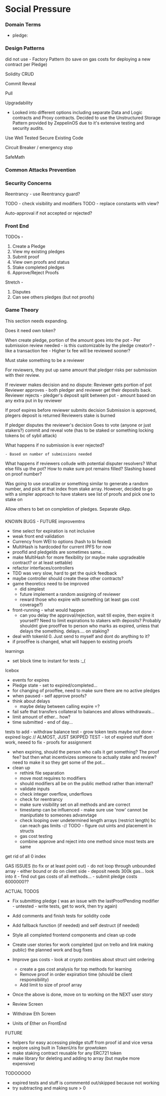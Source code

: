 # Social Pressure

### Domain Terms
- pledge: 

### Design Patterns
did not use - Factory Pattern (to save on gas costs for deploying a new contract per Pledge)

Solidity CRUD


Commit Reveal


Pull


Upgradability
  - Looked into different options including separate Data and Logic contracts and Proxy contracts. Decided to use the Unstructured Storage Pattern provided by ZeppelinOS due to it's extensive testing and security audits.


Use Well Tested Secure Existing Code


Circuit Breaker / emergency stop


SafeMath

### Common Attacks Prevention



### Security Concerns
Reentrancy - use Reentrancy guard?


TODO - check visibility and modifiers
TODO - replace constants with view?

Auto-approval if not accepted or rejected?

### Front End
TODOs - 
1) Create a Pledge
2) View my existing pledges
3) Submit proof
4) View own proofs and status
5) Stake completed pledges
6) Approve/Reject Proofs

Stretch - 
1) Disputes
2) Can see others pledges (but not proofs)


### Game Theory
This section needs expanding.

Does it need own token?

When create pledge, portion of the amount goes into the pot
    - Per submission review needed
    - is this customizable by the pledge creator?
        - like a transaction fee
    - Higher tx fee will be reviewed sooner?

Must stake something to be a reviewer

For reviewers, they put up same amount that pledger risks per submission with their review. 

If reviewer makes decision and no dispute:
    Reviewer gets portion of pot
    Reviewer approves - both pledger and reviewer get their deposits back.
    Reviewer rejects - pledger's deposit split between pot
        - amount based on any extra put in by reviewer

If proof expires before reviewer submits decision
    Submission is approved, plegers deposit is returned
    Reviewers stake is burned

<!-- Stretch Goal -->
If pledger disputes the reviewer's decision
    Goes to vote (anyone or just stakers?)
    commit and reveal vote (has to be staked or something locking tokens bc of sybil attack)


What happens if no submission is ever rejected?
    
    - Based on number of submissions needed

What happens if reviewers collude with potential disputer resolvers?
What else fills up the pot?
How to make sure pot remains filled?
Slashing based on proof number?


Was going to use oracalize or something similar to generate a random number,
and pick at that index from stake array.  However, decided to go with a simpler 
approach to have stakers see list of proofs and pick one to stake on

Allow others to bet on completion of pledges.  Separate dApp.


#####
KNOWN BUGS - FUTURE improvemtns
  - time select for expiration is not inclusive
  - weak front end validation
  - Currency from WEI to options   (hash to bi fexied)
  - MultiHash is hardcoded for current IPFS for now
  - proofId and pledgeIds are sometimes same...
  - make MultiHash for more flexibility (or maybe make upgradeable contract? or at least settable)
  - refactor interfaces/controllers
  - TDD was very slow, hard to get the quick feedback
  - maybe controller should create these other contracts?
  - game theoretics need to be improved
    - did simplest
    - future implement a random assigning of reviewer
    - reward those who expire with something (at least gas cost coverage?)
  - front-running - what would happen
    - can you delay the approval/rejection, wait till expire, then expire it yourself?  Need to limit expirations to stakers with deposits?  Probably shouldnt give proofFee to person who marks as expired, unless that delays the something.  delays.... on staking?
  - deal with tokenId 0.  Just send to myself and dont do anything to it?
  - if proofFee is changed, what will happen to existing proofs

learnings
- set block time to instant for tests :_(


Icebox
- events for expires
- Pledge state - set to expired/completed...
- for changing of prooffee, need to make sure there are no active pledges
- when paused - self approve proofs?
- think about delays
    -    maybe delay between calling expire =?
- fail safe that transfers collateral to balances and allows withdrawals...
- limit amount of ether... how?
- time submitted - end of day...

tests to add
    - withdraw balance test
    - grow token tests maybe not done
    - expired logic  // ALMOST, JUST SKIPPED TEST - lot of expired stuff dont work, neeed to fix
    - proofs for assignment

- when expiring, should the person who calls it get something? The proof fee?  but then what incentivizes someone to actually stake and review?  need to make it so they get some of the pot...
- clean up
    - rethink file separation
    - move most requires to modifiers
    - should modifiers all be on the public method rather than internal?
    - validate inputs
    - check integer overflow, underflows
    - check for reentrancy
    - make sure visibility set on all methods and are correct
    - timestamp can be influenced - make sure use 'now' cannot be maniputlate to someones advanvtage
    - check looping over undetermined length arrays (restrict length) bc can reach gas limits
    -// TODO - figure out uints and placement in structs
    - gas cost testing
    - combine approve and reject into one method since most tests are same

get rid of all 0 index

GAS ISSUES (to fix or at least point out)
    - do not loop through unbounded array
        - either bound or do on client side
    - deposit needs 300k gas... look into it
    - find out gas costs of all methods...
    - submit pledge costs 6000000??

ACTUAL TODOS
  - Fix submitting pledge  ( was an issue with the lastProofPending modifier - untested - write tests, get to work, then try again)
  - Add comments and finish tests for solidity code
  - Add fallback function (if needed) and self destruct (if needed)
  - Style all completed frontend components and clean up code
  - Create user stories for work completed (put on trello and link making public)
      the planned work and bug fixes
  - Improve gas costs - look at crypto zombies about struct uint ordering
    - create a gas cost analysis for top methods for learning
    - Remove proof in order expiration time (should be client responsibility)
    - Add limit to size of proof array


  - Once the above is done, move on to working on the NEXT user story
  
  - Review Screen
  - Withdraw Eth Screen
  - Units of Ether on FrontEnd


FUTURE
- helpers for easy accessing pledge stuff from proof id and vice versa
- explore using built in TokenUris for growtoken
- make staking contract reusable for any ERC721 token
- make library for deleting and adding to array (but maybe more expensive)



TODOOOOO
- expired tests and stuff is commmentd out/skipped because not working
- try subtracting and making sure > 0 
